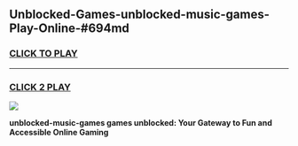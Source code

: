 
## Unblocked-Games-unblocked-music-games-Play-Online-#694md
<h3>
<a href="https://premium.freeplayer.one?title=unblocked-music-games&ref=27F">CLICK TO PLAY</a></h3>
<hr>

<h3>
<a href="https://premium.freeplayer.one?title=unblocked-music-games&ref=27F">CLICK 2 PLAY</a>
  
</h3>

<a href="https://premium.freeplayer.one?title=unblocked-music-games&ref=27F"><img src="https://clearcache.store/games.png"></a>


**unblocked-music-games games unblocked: Your Gateway to Fun and Accessible Online Gaming**
